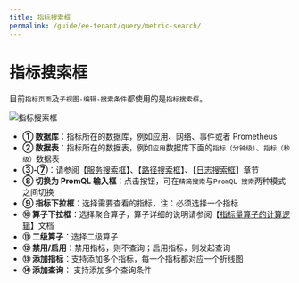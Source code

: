 ```yaml
---
title: 指标搜索框
permalink: /guide/ee-tenant/query/metric-search/
---
```


# 指标搜索框

目前`指标页面`及`子视图-编辑-搜索条件`都使用的是`指标搜索框`。

![指标搜索框](https://yunshan-guangzhou.oss-cn-beijing.aliyuncs.com/pub/pic/20230921650c4f741fb51.png)

- **① 数据库**：指标所在的数据库，例如应用、网络、事件或者 Prometheus
- **② 数据表**：指标所在的数据表，例如`应用`数据库下面的`指标（分钟级）`、`指标（秒级）`数据表
- **③-⑦**：请参阅【[服务搜索框](./service-search/)】、【[路径搜索框](./path-search/)】、【[日志搜索框](./log-search/)】章节
- **⑧ 切换为 PromQL 输入框**：点击按钮，可在`精简搜索`与`PromQL 搜索`两种模式之间切换
- **⑨ 指标下拉框**：选择需要查看的指标，注：必须选择一个指标
- **⑩ 算子下拉框**：选择聚合算子，算子详细的说明请参阅【[指标量算子的计算逻辑](../../../features/universal-map/metrics-and-operators/#%E8%81%9A%E5%90%88%E7%AE%97%E5%AD%90)】文档
- **⑪ 二级算子**：选择二级算子
- **⑫ 禁用/启用**：禁用指标，则不查询；启用指标，则发起查询
- **⑬ 添加指标**：支持添加多个指标，每一个指标都对应一个折线图
- **⑭ 添加查询**： 支持添加多个查询条件
